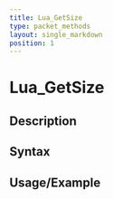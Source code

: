 ```yaml
---
title: Lua_GetSize
type: packet_methods
layout: single_markdown
position: 1
---
```


# Lua_GetSize

## Description

## Syntax

## Usage/Example


